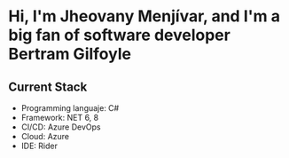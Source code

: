 # Hi, I'm Jheovany Menjívar, and I'm a big fan of software developer Bertram Gilfoyle

## Current Stack
- Programming languaje: C#
- Framework: NET 6, 8
- CI/CD: Azure DevOps
- Cloud: Azure
- IDE: Rider
